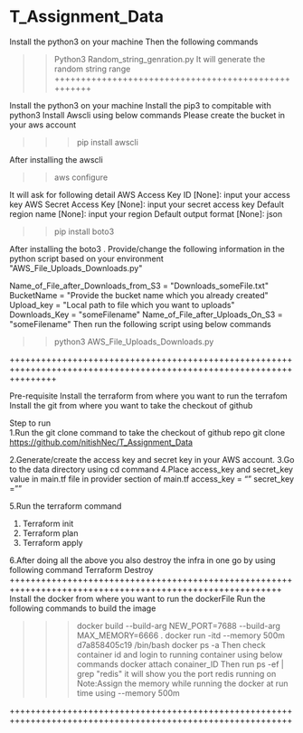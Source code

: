 # T_Assignment_Data

Install the python3 on your machine
Then the following commands
>>Python3 Random_string_genration.py
It will generate the random string range
++++++++++++++++++++++++++++++++++++++++++++++++++++

Install the python3 on your machine
Install the pip3 to compitable with python3
Install Awscli using below commands
Please create the bucket in your aws account
>>>pip install awscli

After installing the awscli
>>aws configure

It will ask for following detail
AWS Access Key ID [None]: input your access key
AWS Secret Access Key [None]: input your secret access key
Default region name [None]: input your region
Default output format [None]: json

>>pip install boto3

After installing the boto3 .
Provide/change the following information in the python script based on your environment "AWS_File_Uploads_Downloads.py"
 
Name_of_File_after_Downloads_from_S3 = "Downloads_someFile.txt"
BucketName = "Provide the bucket name which you already created"
Upload_key = "Local path to file which you want to uploads"
Downloads_Key = "someFilename"
Name_of_File_after_Uploads_On_S3 = "someFilename"
Then run the following script using below commands

>>python3 AWS_File_Uploads_Downloads.py


+++++++++++++++++++++++++++++++++++++++++++++++++++++++++++++++++++++++++++++++++++++++++++++++++++++++++++++++++++++

Pre-requisite
Install the terraform from where you want to run the terrafom 
Install the git  from where you want to take the checkout of github


Step to run  
1.Run the git clone command to take the checkout of github repo
git clone https://github.com/nitishNec/T_Assignment_Data 

2.Generate/create the access key and secret key in your AWS account.
3.Go to the data directory using cd command
4.Place access_key and secret_key value in main.tf file in  provider section of main.tf
access_key = “”
secret_key =””

5.Run the terraform command 
1. Terraform init
2. Terraform plan
3. Terraform apply


6.After doing all the above you also destroy the infra in one go by using following command
Terraform Destroy 
++++++++++++++++++++++++++++++++++++++++++++++++++++++++++++++++++++++++++++++++++++++++++++++++++++++++++
Install the docker from where you want to run the dockerFile
Run the following commands to build the image
>>>docker build --build-arg NEW_PORT=7688 --build-arg MAX_MEMORY=6666 .
>>>docker run -itd --memory 500m d7a858405c19 /bin/bash
>>>docker ps -a
Then check container id and login to running container using below commands
>>>docker attach conainer_ID
Then run ps -ef | grep "redis" it will show you the port redis running on
Note:Assign the memory while running the docker at run time using --memory 500m

++++++++++++++++++++++++++++++++++++++++++++++++++++++++++++++++++++++++++++++++++++++++++++++++++++++++++++
